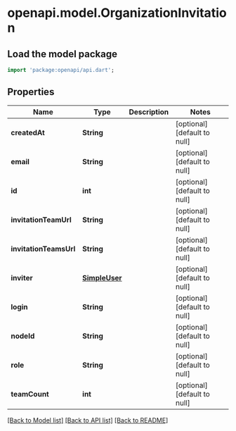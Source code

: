 # openapi.model.OrganizationInvitation

## Load the model package
```dart
import 'package:openapi/api.dart';
```

## Properties
Name | Type | Description | Notes
------------ | ------------- | ------------- | -------------
**createdAt** | **String** |  | [optional] [default to null]
**email** | **String** |  | [optional] [default to null]
**id** | **int** |  | [optional] [default to null]
**invitationTeamUrl** | **String** |  | [optional] [default to null]
**invitationTeamsUrl** | **String** |  | [optional] [default to null]
**inviter** | [**SimpleUser**](SimpleUser.md) |  | [optional] [default to null]
**login** | **String** |  | [optional] [default to null]
**nodeId** | **String** |  | [optional] [default to null]
**role** | **String** |  | [optional] [default to null]
**teamCount** | **int** |  | [optional] [default to null]

[[Back to Model list]](../README.md#documentation-for-models) [[Back to API list]](../README.md#documentation-for-api-endpoints) [[Back to README]](../README.md)


